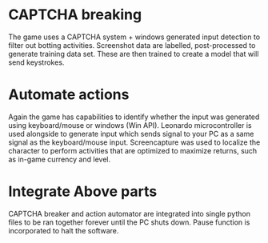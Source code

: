 # CAPTCHA breaking
The game uses a CAPTCHA system + windows generated input detection to filter out botting activities.
Screenshot data are labelled, post-processed to generate training data set. These are then trained to create a model
that will send keystrokes.
# Automate actions
Again the game has capabilities to identify whether the input was generated using keyboard/mouse or windows (Win API).
Leonardo microcontroller is used alongside to generate input which sends signal to your PC as a same signal as the keyboard/mouse input.
Screencapture was used to localize the character to perform activities that are optimized to maximize returns, such as in-game currency and level.
# Integrate Above parts
CAPTCHA breaker and action automator are integrated into single python files to be ran together forever until the PC shuts down.
Pause function is incorporated to halt the software.
